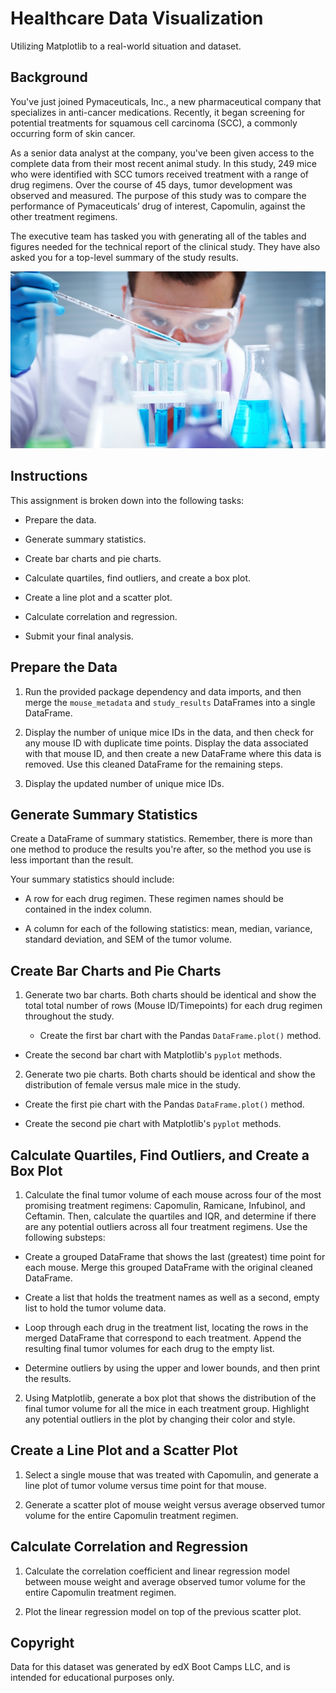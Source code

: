 # Healthcare Data Visualization
Utilizing Matplotlib to a real-world situation and dataset.

## Background
You've just joined Pymaceuticals, Inc., a new pharmaceutical company that specializes in anti-cancer medications. Recently, it began screening for potential treatments for squamous cell carcinoma (SCC), a commonly occurring form of skin cancer.

As a senior data analyst at the company, you've been given access to the complete data from their most recent animal study. In this study, 249 mice who were identified with SCC tumors received treatment with a range of drug regimens. Over the course of 45 days, tumor development was observed and measured. The purpose of this study was to compare the performance of Pymaceuticals’ drug of interest, Capomulin, against the other treatment regimens.

The executive team has tasked you with generating all of the tables and figures needed for the technical report of the clinical study. They have also asked you for a top-level summary of the study results.

![](images/Laboratory.jpg)

## Instructions
This assignment is broken down into the following tasks:

* Prepare the data.

* Generate summary statistics.

* Create bar charts and pie charts.

* Calculate quartiles, find outliers, and create a box plot.

* Create a line plot and a scatter plot.

* Calculate correlation and regression.

* Submit your final analysis.

## Prepare the Data
1. Run the provided package dependency and data imports, and then merge the `mouse_metadata` and `study_results` DataFrames into a single DataFrame.

2. Display the number of unique mice IDs in the data, and then check for any mouse ID with duplicate time points. Display the data associated with that mouse ID, and then create a new DataFrame where this data is removed. Use this cleaned DataFrame for the remaining steps.

3. Display the updated number of unique mice IDs.

## Generate Summary Statistics
Create a DataFrame of summary statistics. Remember, there is more than one method to produce the results you're after, so the method you use is less important than the result.

Your summary statistics should include:

* A row for each drug regimen. These regimen names should be contained in the index column.

* A column for each of the following statistics: mean, median, variance, standard deviation, and SEM of the tumor volume.

## Create Bar Charts and Pie Charts
1. Generate two bar charts. Both charts should be identical and show the total total number of rows (Mouse ID/Timepoints) for each drug regimen throughout the study.

   - Create the first bar chart with the Pandas `DataFrame.plot()` method.

  - Create the second bar chart with Matplotlib's `pyplot` methods.

2. Generate two pie charts. Both charts should be identical and show the distribution of female versus male mice in the study.

  - Create the first pie chart with the Pandas `DataFrame.plot()` method.

  - Create the second pie chart with Matplotlib's `pyplot` methods.

## Calculate Quartiles, Find Outliers, and Create a Box Plot
1. Calculate the final tumor volume of each mouse across four of the most promising treatment regimens: Capomulin, Ramicane, Infubinol, and Ceftamin. Then, calculate the quartiles and IQR, and determine if there are any potential outliers across all four treatment regimens. Use the following substeps:

  - Create a grouped DataFrame that shows the last (greatest) time point for each mouse. Merge this grouped DataFrame with the original cleaned DataFrame.

  - Create a list that holds the treatment names as well as a second, empty list to hold the tumor volume data.

  - Loop through each drug in the treatment list, locating the rows in the merged DataFrame that correspond to each treatment. Append the resulting final tumor volumes for each drug to the empty list.

  - Determine outliers by using the upper and lower bounds, and then print the results.

2. Using Matplotlib, generate a box plot that shows the distribution of the final tumor volume for all the mice in each treatment group. Highlight any potential outliers in the plot by changing their color and style.


## Create a Line Plot and a Scatter Plot
1. Select a single mouse that was treated with Capomulin, and generate a line plot of tumor volume versus time point for that mouse.

2. Generate a scatter plot of mouse weight versus average observed tumor volume for the entire Capomulin treatment regimen.

## Calculate Correlation and Regression
1. Calculate the correlation coefficient and linear regression model between mouse weight and average observed tumor volume for the entire Capomulin treatment regimen.

2. Plot the linear regression model on top of the previous scatter plot.

## Copyright
Data for this dataset was generated by edX Boot Camps LLC, and is intended for educational purposes only.
